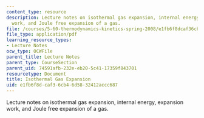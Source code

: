 ```yaml
---
content_type: resource
description: Lecture notes on isothermal gas expansion, internal energy, expansion
  work, and Joule free expansion of a gas.
file: /courses/5-60-thermodynamics-kinetics-spring-2008/e1fb6f8dcaf36cb46d5832412accc687_5_60_lecture3.pdf
file_type: application/pdf
learning_resource_types:
- Lecture Notes
ocw_type: OCWFile
parent_title: Lecture Notes
parent_type: CourseSection
parent_uid: 74591afb-232e-eb20-5c41-17359f843701
resourcetype: Document
title: Isothermal Gas Expansion
uid: e1fb6f8d-caf3-6cb4-6d58-32412accc687
---
```

Lecture notes on isothermal gas expansion, internal energy, expansion work, and Joule free expansion of a gas.

